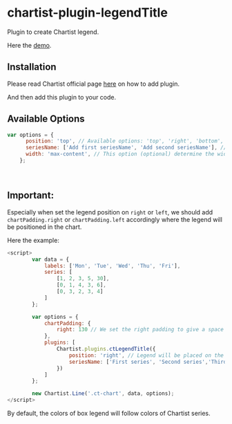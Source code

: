 # chartist-plugin-legendTitle

Plugin to create Chartist legend.

Here the [demo](https://syaifurrizal.github.io/chartist-plugin-legendTitle/).

## Installation

Please read Chartist official page [here](https://gionkunz.github.io/chartist-js/plugins.html) on how to add plugin.

And then add this plugin to your code.

## Available Options

```javascript
var options = {
      position: 'top', // Available options: 'top', 'right', 'bottom', 'left'. All options should be `string`
      seriesName: ['Add first seriesName', 'Add second seriesName'], // This options to naming the series in case the series name didn't declared in main chart options.
      width: 'max-content', // This option (optional) determine the width of legends when placed on left or right of the chart.
    };
```
<br/>

## Important:

Especially when set the legend position on `right` or `left`, we should add `chartPadding.right` or `chartPadding.left` accordingly where the legend will be positioned in the chart.

Here the example:

```javascript
<script>
        var data = {
            labels: ['Mon', 'Tue', 'Wed', 'Thu', 'Fri'],
            series: [
                [1, 2, 3, 5, 30],
                [0, 1, 4, 3, 6],
                [0, 3, 2, 3, 4]
            ]
        };

        var options = {
            chartPadding: {
                right: 130 // We set the right padding to give a space for the legend. For this case we give 130 on the right because we want to place the legend on right position.
            },
            plugins: [
                Chartist.plugins.ctLegendTitle({
                    position: 'right', // Legend will be placed on the right of chart.
                    seriesName: ['First series', 'Second series','Third series']
                })
            ]
        };

        new Chartist.Line('.ct-chart', data, options);
</script>
```

By default, the colors of box legend will follow colors of Chartist series. 
